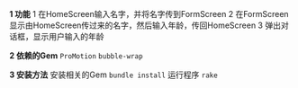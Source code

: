 **1 功能**
1 在HomeScreen输入名字，并将名字传到FormScreen
2 在FormScreen显示由HomeScreen传过来的名字，然后输入年龄，传回HomeScreen
3 弹出对话框，显示用户输入的年龄

**2 依赖的Gem**
``ProMotion``
``bubble-wrap``

**3 安装方法**
安装相关的Gem
``bundle install``
运行程序
``rake``
